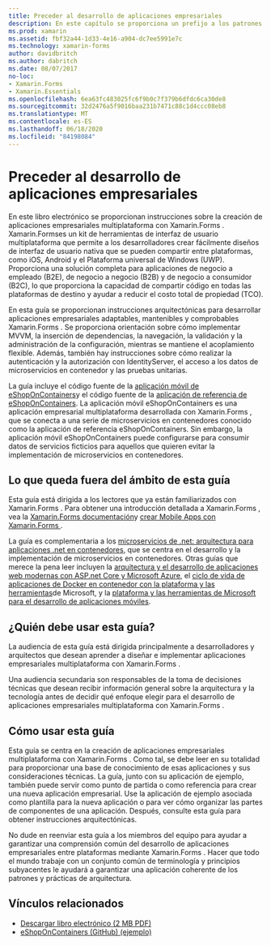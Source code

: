 ```yaml
---
title: Preceder al desarrollo de aplicaciones empresariales
description: En este capítulo se proporciona un prefijo a los patrones de aplicaciones empresariales mediante Xamarin.Forms .
ms.prod: xamarin
ms.assetid: fbf32a44-1d33-4e16-a904-dc7ee5991e7c
ms.technology: xamarin-forms
author: davidbritch
ms.author: dabritch
ms.date: 08/07/2017
no-loc:
- Xamarin.Forms
- Xamarin.Essentials
ms.openlocfilehash: 6ea63fc483025fc6f9b0c7f379b6dfdc6ca30de8
ms.sourcegitcommit: 32d2476a5f9016baa231b7471c88c1d4ccc08eb8
ms.translationtype: MT
ms.contentlocale: es-ES
ms.lasthandoff: 06/18/2020
ms.locfileid: "84198084"
---
```

# <a name="preface-to-enterprise-app-development"></a>Preceder al desarrollo de aplicaciones empresariales

En este libro electrónico se proporcionan instrucciones sobre la creación de aplicaciones empresariales multiplataforma con Xamarin.Forms . Xamarin.Formses un kit de herramientas de interfaz de usuario multiplataforma que permite a los desarrolladores crear fácilmente diseños de interfaz de usuario nativa que se pueden compartir entre plataformas, como iOS, Android y el Plataforma universal de Windows (UWP). Proporciona una solución completa para aplicaciones de negocio a empleado (B2E), de negocio a negocio (B2B) y de negocio a consumidor (B2C), lo que proporciona la capacidad de compartir código en todas las plataformas de destino y ayudar a reducir el costo total de propiedad (TCO).

En esta guía se proporcionan instrucciones arquitectónicas para desarrollar aplicaciones empresariales adaptables, mantenibles y comprobables Xamarin.Forms . Se proporciona orientación sobre cómo implementar MVVM, la inserción de dependencias, la navegación, la validación y la administración de la configuración, mientras se mantiene el acoplamiento flexible. Además, también hay instrucciones sobre cómo realizar la autenticación y la autorización con IdentityServer, el acceso a los datos de microservicios en contenedor y las pruebas unitarias.

La guía incluye el código fuente de la [aplicación móvil de eShopOnContainers](https://github.com/dotnet-architecture/eShopOnContainers/tree/master/src/Mobile)y el código fuente de la [aplicación de referencia de eShopOnContainers](https://github.com/dotnet-architecture/eShopOnContainers). La aplicación móvil eShopOnContainers es una aplicación empresarial multiplataforma desarrollada con Xamarin.Forms , que se conecta a una serie de microservicios en contenedores conocido como la aplicación de referencia eShopOnContainers. Sin embargo, la aplicación móvil eShopOnContainers puede configurarse para consumir datos de servicios ficticios para aquellos que quieren evitar la implementación de microservicios en contenedores.

## <a name="whats-left-out-of-this-guides-scope"></a>Lo que queda fuera del ámbito de esta guía

Esta guía está dirigida a los lectores que ya están familiarizados con Xamarin.Forms . Para obtener una introducción detallada a Xamarin.Forms , vea la [ Xamarin.Forms documentación](~/xamarin-forms/index.yml)y [crear Mobile Apps con Xamarin.Forms ](https://aka.ms/xamformsebook).

La guía es complementaria a los [microservicios de .net: arquitectura para aplicaciones .net en contenedores](https://aka.ms/microservicesebook), que se centra en el desarrollo y la implementación de microservicios en contenedores. Otras guías que merece la pena leer incluyen la [arquitectura y el desarrollo de aplicaciones web modernas con ASP.net Core y Microsoft Azure](https://aka.ms/WebAppEbook), el [ciclo de vida de aplicaciones de Docker en contenedor con la plataforma y las herramientas](https://aka.ms/dockerlifecycleebook)de Microsoft, y la [plataforma y las herramientas de Microsoft para el desarrollo de aplicaciones móviles](https://aka.ms/MobAppDev/StndPDF).

## <a name="who-should-use-this-guide"></a>¿Quién debe usar esta guía?

La audiencia de esta guía está dirigida principalmente a desarrolladores y arquitectos que desean aprender a diseñar e implementar aplicaciones empresariales multiplataforma con Xamarin.Forms .

Una audiencia secundaria son responsables de la toma de decisiones técnicas que desean recibir información general sobre la arquitectura y la tecnología antes de decidir qué enfoque elegir para el desarrollo de aplicaciones empresariales multiplataforma con Xamarin.Forms .

## <a name="how-to-use-this-guide"></a>Cómo usar esta guía

Esta guía se centra en la creación de aplicaciones empresariales multiplataforma con Xamarin.Forms . Como tal, se debe leer en su totalidad para proporcionar una base de conocimiento de esas aplicaciones y sus consideraciones técnicas. La guía, junto con su aplicación de ejemplo, también puede servir como punto de partida o como referencia para crear una nueva aplicación empresarial. Use la aplicación de ejemplo asociada como plantilla para la nueva aplicación o para ver cómo organizar las partes de componentes de una aplicación. Después, consulte esta guía para obtener instrucciones arquitectónicas.

No dude en reenviar esta guía a los miembros del equipo para ayudar a garantizar una comprensión común del desarrollo de aplicaciones empresariales entre plataformas mediante Xamarin.Forms . Hacer que todo el mundo trabaje con un conjunto común de terminología y principios subyacentes le ayudará a garantizar una aplicación coherente de los patrones y prácticas de arquitectura.

## <a name="related-links"></a>Vínculos relacionados

- [Descargar libro electrónico (2 MB PDF)](https://aka.ms/xamarinpatternsebook)
- [eShopOnContainers (GitHub) (ejemplo)](https://github.com/dotnet-architecture/eShopOnContainers)
